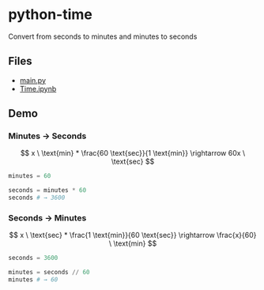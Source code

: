 # python-time

Convert from seconds to minutes and minutes to seconds

## Files

- [main.py](https://github.com/ebanner/python-time/blob/main/main.py)
- [Time.ipynb](https://github.com/ebanner/python-time/blob/main/Time.ipynb)

## Demo

### Minutes → Seconds

$$
x \ \text{min} * \frac{60 \text{sec}}{1 \text{min}} \rightarrow 60x \ \text{sec}
$$


```python
minutes = 60

seconds = minutes * 60
seconds # → 3600
```

### Seconds → Minutes

$$
x \ \text{sec} * \frac{1 \text{min}}{60 \text{sec}} \rightarrow \frac{x}{60} \ \text{min}
$$


```python
seconds = 3600

minutes = seconds // 60
minutes # → 60
```
